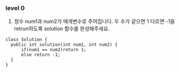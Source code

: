 ### level 0 ###
  
  1. 정수 num1과 num2가 매개변수로 주어집니다. 두 수가 같으면 1 다르면 -1을 retrun하도록 solution 함수를 완성해주세요.
  ```
  class Solution {
    public int solution(int num1, int num2) {
        if(num1 == num2)return 1;            
        else return -1;
    }
}
```
